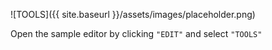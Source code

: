 ---
---

![TOOLS]({{ site.baseurl }}/assets/images/placeholder.png)

Open the sample editor by clicking `"EDIT"` and select `"TOOLS"`
